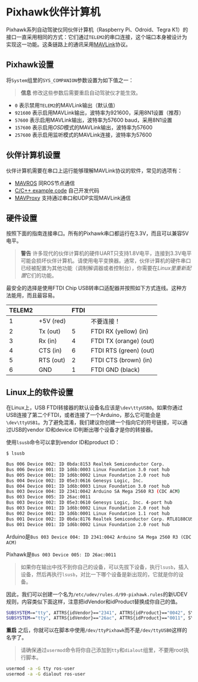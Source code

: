 # Pixhawk伙伴计算机

Pixhawk系列自动驾驶仪同伙伴计算机（Raspberry Pi、Odroid、Tegra K1）的接口一直采用相同的方式：它们通过`TELEM2`的串口连接，这个端口本身被设计为实现这一功能。这条链路上的通讯采用[MAVLink](http://mavlink.org)协议。

## Pixhawk设置

将`System`组里的`SYS_COMPANION`参数设置为如下值之一：

> **信息** 修改这些参数后需要重启自动驾驶仪才能生效。

  * `0` 表示禁用`TELEM2`的MAVLink输出（默认值）
  * `921600` 表示启用MAVLink输出，波特率为921600，采用8N1设置（推荐）
  * `57600` 表示启用MAVLink输出，波特率为57600 baud，采用8N1设置
  * `157600` 表示启用*OSD*模式的MAVLink输出，波特率为57600
  * `257600` 表示启用监听模式的MAVLink连接，波特率为57600

## 伙伴计算机设置

伙伴计算机需要在串口上运行能够理解MAVLink协议的软件，常见的选项有：

  * [MAVROS](ros-mavros-installation.md) 同ROS节点通信
  * [C/C++ example code](https://github.com/mavlink/c_uart_interface_example) 自己开发代码
  * [MAVProxy](http://mavproxy.org) 支持通过串口和UDP实现MAVLink通信

## 硬件设置

按照下面的指南连接串口。所有的Pixhawk串口都运行在3.3V，而且可以兼容5V电平。

> **警告** 许多现代的伙伴计算机的硬件UART只支持1.8V电平，连接到3.3V电平可能会损坏伙伴计算机。请使用电平变换器。通常，伙伴计算机的硬件串口已经被配置为其他功能（调制解调器或者控制台），你需要在*Linux里重新配置*它们的功能。

最安全的选择是使用FTDI Chip USB转串口适配器并按照如下方式连线。这种方法能用，而且最容易。

| TELEM2 |           | FTDI |                        |
| ------ | --------- | ---- | ---------------------- |
|1       | +5V (red) |      | 不要连接！              |
|2       | Tx  (out) | 5    | FTDI RX (yellow) (in)  |
|3       | Rx  (in)  | 4    | FTDI TX (orange) (out) |
|4       | CTS (in)  | 6    | FTDI RTS (green) (out) |
|5       | RTS (out) | 2    | FTDI CTS (brown) (in)  |
|6       | GND       | 1    | FTDI GND (black)       |

## Linux上的软件设置

在Linux上，USB FTDI转接器的默认设备名应该是`\dev\ttyUSB0`。如果你通过USB连接了第二个FTDI，或者连接了一个Arduino，那么它可能会是`\dev\ttyUSB1`。为了避免混淆，我们建议你创建一个指向它的符号链接，可以通过USB的vendor ID和device ID判断出哪个设备才是你的转接器。

使用`lsusb`命令可以拿到vendor ID和product ID：

```sh
$ lsusb

Bus 006 Device 002: ID 0bda:8153 Realtek Semiconductor Corp.
Bus 006 Device 001: ID 1d6b:0003 Linux Foundation 3.0 root hub
Bus 005 Device 001: ID 1d6b:0002 Linux Foundation 2.0 root hub
Bus 004 Device 002: ID 05e3:0616 Genesys Logic, Inc.
Bus 004 Device 001: ID 1d6b:0003 Linux Foundation 3.0 root hub
Bus 003 Device 004: ID 2341:0042 Arduino SA Mega 2560 R3 (CDC ACM)
Bus 003 Device 005: ID 26ac:0011
Bus 003 Device 002: ID 05e3:0610 Genesys Logic, Inc. 4-port hub
Bus 003 Device 001: ID 1d6b:0002 Linux Foundation 2.0 root hub
Bus 002 Device 001: ID 1d6b:0001 Linux Foundation 1.1 root hub
Bus 001 Device 002: ID 0bda:8176 Realtek Semiconductor Corp. RTL8188CUS 802.11n WLAN Adapter
Bus 001 Device 001: ID 1d6b:0002 Linux Foundation 2.0 root hub
```

Arduino是`Bus 003 Device 004: ID 2341:0042 Arduino SA Mega 2560 R3 (CDC ACM)`

Pixhawk是`Bus 003 Device 005: ID 26ac:0011`

> 如果你在输出中找不到你自己的设备，可以先拔下设备，执行`lsusb`，插入设备，然后再执行`lsusb`，对比一下哪个设备是新出现的，它就是你的设备。

因此，我们可以创建一个名为`/etc/udev/rules.d/99-pixhawk.rules`的新UDEV规则，内容类似下面这样，注意把idVendor和idProduct替换成你自己的值。

```sh
SUBSYSTEM=="tty", ATTRS{idVendor}=="2341", ATTRS{idProduct}=="0042", SYMLINK+="ttyArduino"
SUBSYSTEM=="tty", ATTRS{idVendor}=="26ac", ATTRS{idProduct}=="0011", SYMLINK+="ttyPixhawk"
```

**重启** 之后，你就可以在脚本中使用`/dev/ttyPixhawk`而不是`/dev/ttyUSB0`这样的名字了。

> 请确保通过`usermod`命令将你自己添加到`tty`和`dialout`组里，不要用root执行脚本。

```sh
usermod -a -G tty ros-user
usermod -a -G dialout ros-user
```
